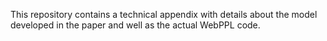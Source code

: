 This repository contains a technical appendix with details about the model developed in the paper and well as the actual WebPPL code.
